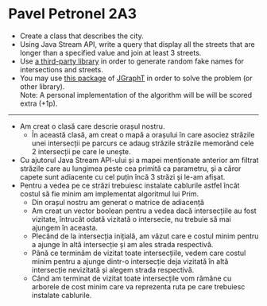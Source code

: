 # Pavel Petronel 2A3


<ul>
<li>Create a class that describes the city.
</li><li>Using Java Stream API, write a query that display all the streets that are longer than a specified value and join at least 3 streets.
</li><li>Use <a href="https://github.com/DiUS/java-faker">a third-party library</a> in order to generate random fake names for intersections and streets. 
</li><li>You may use <a href="https://jgrapht.org/javadoc/org.jgrapht.core/org/jgrapht/alg/spanning/package-summary.html">this package</a> of <a href="https://jgrapht.org/">JGraphT</a> 
in order to solve the problem (or other library).
<br>
Note: A personal implementation of the algorithm will be will be scored extra (+1p).

</li></ul>

<hr>

- Am creat o clasă care descrie orașul nostru.
    - În această clasă, am creat o mapă a orașului în care asociez străzile unei intersecții pe parcurs ce adaug străzile străzile memorând cele 2 intersecții pe care le unește.
- Cu ajutorul Java Stream API-ului și a mapei menționate anterior am filtrat străzile care au lungimea peste cea primită ca parametru, și a căror capete sunt adiacente cu cel puțin încă 3 străzi și le-am afișat.
- Pentru a vedea pe ce străzi trebuiesc instalate cablurile astfel încât costul să fie minim am implementat algoritmul lui Prim.
    - Din orașul nostru am generat o matrice de adiacență
    - Am creat un vector boolean pentru a vedea dacă intersecțiile au fost vizitate, întrucât odată vizitată o intersecie, nu trebuie să mai ajungem în aceasta.
    - Plecând de la intersecția inițială, am văzut care e costul minim pentru a ajunge în altă intersecție și am ales strada respectivă.
    - Până ce terminăm de vizitat toate intersecțiile, vedem care costul minim pentru a ajunge dintr-o intersecție deja vizitată în altă intersecție nevizitată și alegem strada respectivă.
    - Când am terminat de vizitat toate intersecțile vom rămâne cu arborele de cost minim care va reprezenta ruta pe care trebuiesc instalate cablurile.

